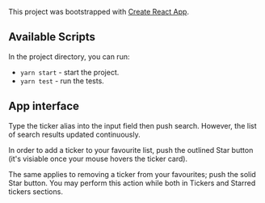 This project was bootstrapped with [Create React App](https://github.com/facebook/create-react-app).

## Available Scripts

In the project directory, you can run:

- `yarn start` - start the project.
- `yarn test` - run the tests.

## App interface

Type the ticker alias into the input field then push search. However, the list of search results updated continuously.

In order to add a ticker to your favourite list, push the outlined Star button (it's visiable once your mouse hovers the ticker card).

The same applies to removing a ticker from your favourites; push the solid Star button. You may perform this action while both in Tickers and Starred tickers sections.
